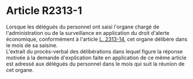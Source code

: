 # Article R2313-1

  
Lorsque les délégués du personnel ont saisi l'organe chargé de l'administration ou de la surveillance en application du droit d'alerte économique, conformément à l'article [L. 2313-14][1], cet organe délibère dans le mois de sa saisine.   
L'extrait du procès-verbal des délibérations dans lequel figure la réponse motivée à la demande d'explication faite en application de ce même article est adressé aux délégués du personnel dans le mois qui suit la réunion de cet organe.

 [1]: /affichCodeArticle.do?cidTexte=LEGITEXT000006072050&idArticle=LEGIARTI000006901867&dateTexte=&categorieLien=cid